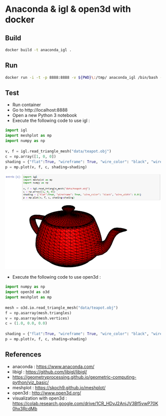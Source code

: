 # Anaconda & igl & open3d with docker

## Build

```sh
docker build -t anaconda_igl .
```

## Run

```sh
docker run -i -t -p 8888:8888 -v ${PWD}\:/tmp/ anaconda_igl /bin/bash -c "/opt/conda/bin/jupyter notebook --notebook-dir=/tmp/ --ip='0.0.0.0' --port=8888 --no-browser --allow-root --NotebookApp.token=toto"
```

## Test

- Run container
- Go to http://localhost:8888
- Open a new Python 3 notebook
- Execute the following code to use igl :

```python
import igl
import meshplot as mp
import numpy as np

v, f = igl.read_triangle_mesh("data/teapot.obj")
c = np.array([1, 0, 0])
shading = {"flat":True, "wireframe": True, "wire_color": "black", "wire_width": 0.01}
p = mp.plot(v, f, c, shading=shading)
```

![teapot](teapot.png)

- Execute the following code to use open3d :

```python
import numpy as np
import open3d as o3d
import meshplot as mp

mesh = o3d.io.read_triangle_mesh("data/teapot.obj")
f = np.asarray(mesh.triangles)
v = np.asarray(mesh.vertices)
c = (1.0, 0.0, 0.0)

shading = {"flat":True, "wireframe": True, "wire_color": "black", "wire_width": 0.01}
p = mp.plot(v, f, c, shading=shading)
```

## References

- anaconda : https://www.anaconda.com/
- libigl : https://github.com/libigl/libigl/
- https://geometryprocessing.github.io/geometric-computing-python/viz_basic/
- meshplot : https://skoch9.github.io/meshplot/
- open3d : http://www.open3d.org/
- visualization with open3d : https://colab.research.google.com/drive/1CR_HDvJ2AnjJV3Bf5vwP70K0hx3RcdMb
